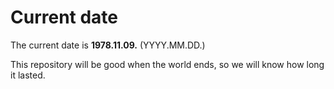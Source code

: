# Current date

The current date is **1978.11.09.** (YYYY.MM.DD.)

This repository will be good when the world ends, so we will know how long it lasted.